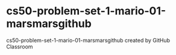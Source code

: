 # cs50-problem-set-1-mario-01-marsmarsgithub
cs50-problem-set-1-mario-01-marsmarsgithub created by GitHub Classroom
